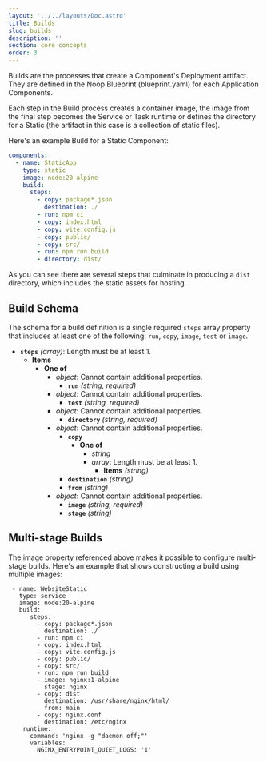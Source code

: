 ```yaml
---
layout: '../../layouts/Doc.astro'
title: Builds
slug: builds
description: ''
section: core concepts
order: 3
---
```


Builds are the processes that create a Component's Deployment artifact. They are defined in the Noop Blueprint (blueprint.yaml) for each Application Components.

Each step in the Build process creates a container image, the image from the final step becomes the Service or Task runtime or defines the directory for a Static (the artifact in this case is a collection of static files).

Here's an example Build for a Static Component:


```yaml
components:
  - name: StaticApp
    type: static
    image: node:20-alpine
    build:
      steps:
        - copy: package*.json
          destination: ./
        - run: npm ci
        - copy: index.html
        - copy: vite.config.js
        - copy: public/
        - copy: src/
        - run: npm run build
        - directory: dist/
```

As you can see there are several steps that culminate in producing a `dist` directory, which includes the static assets for hosting.

## Build Schema

The schema for a build definition is a single required `steps` array property that includes at least one of the following: `run`, `copy`, `image`, `test` or `image`.

- **`steps`** *(array)*: Length must be at least 1.
  - **Items**
    - **One of**
      - *object*: Cannot contain additional properties.
        - **`run`** *(string, required)*
      - *object*: Cannot contain additional properties.
        - **`test`** *(string, required)*
      - *object*: Cannot contain additional properties.
        - **`directory`** *(string, required)*
      - *object*: Cannot contain additional properties.
        - **`copy`**
          - **One of**
            - *string*
            - *array*: Length must be at least 1.
              - **Items** *(string)*
        - **`destination`** *(string)*
        - **`from`** *(string)*
      - *object*: Cannot contain additional properties.
        - **`image`** *(string, required)*
        - **`stage`** *(string)*

## Multi-stage Builds

The image property referenced above makes it possible to configure multi-stage builds. Here's an example that shows constructing a build using multiple images:

```
 - name: WebsiteStatic
   type: service
   image: node:20-alpine
   build:
      steps:
        - copy: package*.json
          destination: ./
        - run: npm ci
        - copy: index.html
        - copy: vite.config.js
        - copy: public/
        - copy: src/
        - run: npm run build
        - image: nginx:1-alpine
          stage: nginx
        - copy: dist
          destination: /usr/share/nginx/html/
          from: main
        - copy: nginx.conf
          destination: /etc/nginx
    runtime:
      command: 'nginx -g "daemon off;"'
      variables:
        NGINX_ENTRYPOINT_QUIET_LOGS: '1'
```
